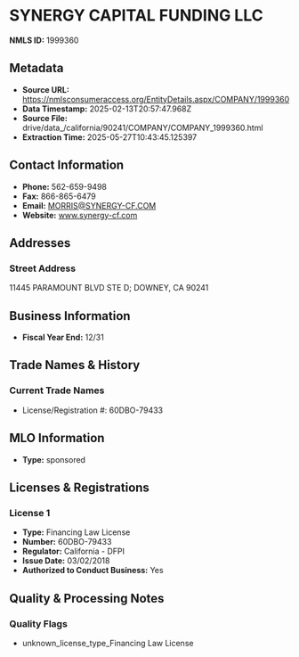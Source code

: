 # SYNERGY CAPITAL FUNDING LLC

**NMLS ID:** 1999360

## Metadata
- **Source URL:** https://nmlsconsumeraccess.org/EntityDetails.aspx/COMPANY/1999360
- **Data Timestamp:** 2025-02-13T20:57:47.968Z
- **Source File:** drive/data_/california/90241/COMPANY/COMPANY_1999360.html
- **Extraction Time:** 2025-05-27T10:43:45.125397

## Contact Information
- **Phone:** 562-659-9498
- **Fax:** 866-865-6479
- **Email:** MORRIS@SYNERGY-CF.COM
- **Website:** www.synergy-cf.com

## Addresses
### Street Address
11445 PARAMOUNT BLVD STE D; DOWNEY, CA 90241

## Business Information
- **Fiscal Year End:** 12/31

## Trade Names & History
### Current Trade Names
- License/Registration #: 60DBO-79433

## MLO Information
- **Type:** sponsored

## Licenses & Registrations

### License 1
- **Type:** Financing Law License
- **Number:** 60DBO-79433
- **Regulator:** California - DFPI
- **Issue Date:** 03/02/2018
- **Authorized to Conduct Business:** Yes

## Quality & Processing Notes
### Quality Flags
- unknown_license_type_Financing Law License

